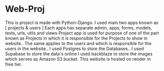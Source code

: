 # Web-Proj

This is project is made with Python-Django.
I used main two apps known as [ projects & users ]
Each apps has separate admin, apps, forms, models, tests, urls, utils and views
Project app is used for purpose of one of the part known as Projects in which it is responsible for the Projects to show in website..
The same applies to the users and which is responsible for the users in the website..
I used Postgres to store the Databases..
I used Supabase to store the data's online
I used backblaze to store the images which serves as Amazon S3 bucket.
This website is hosted on render in free tier.
